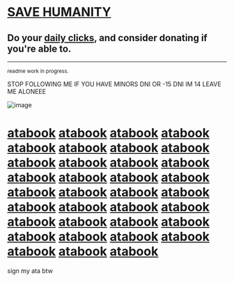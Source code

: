 # ‎[SAVE HUMANITY](https://rentry.co/savehumanity)
## Do your [daily clicks](https://arab.org/click-to-help/), and consider donating if you're able to.
***
<sup>readme work in progress.</sup>

STOP FOLLOWING ME IF YOU HAVE MINORS DNI OR -15 DNI IM 14 LEAVE ME ALONEEE

![image](https://github.com/user-attachments/assets/c55add60-bcff-4ba0-9b16-2ea1016f6759)

# [atabook](https://yaoiangel.atabook.org) [atabook](https://yaoiangel.atabook.org) [atabook](https://yaoiangel.atabook.org) [atabook](https://yaoiangel.atabook.org) [atabook](https://yaoiangel.atabook.org) [atabook](https://yaoiangel.atabook.org) [atabook](https://yaoiangel.atabook.org) [atabook](https://yaoiangel.atabook.org) [atabook](https://yaoiangel.atabook.org) [atabook](https://yaoiangel.atabook.org) [atabook](https://yaoiangel.atabook.org) [atabook](https://yaoiangel.atabook.org) [atabook](https://yaoiangel.atabook.org) [atabook](https://yaoiangel.atabook.org) [atabook](https://yaoiangel.atabook.org) [atabook](https://yaoiangel.atabook.org) [atabook](https://yaoiangel.atabook.org) [atabook](https://yaoiangel.atabook.org) [atabook](https://yaoiangel.atabook.org) [atabook](https://yaoiangel.atabook.org) [atabook](https://yaoiangel.atabook.org) [atabook](https://yaoiangel.atabook.org) [atabook](https://yaoiangel.atabook.org) [atabook](https://yaoiangel.atabook.org) [atabook](https://yaoiangel.atabook.org) [atabook](https://yaoiangel.atabook.org) [atabook](https://yaoiangel.atabook.org) [atabook](https://yaoiangel.atabook.org) [atabook](https://yaoiangel.atabook.org) [atabook](https://yaoiangel.atabook.org) [atabook](https://yaoiangel.atabook.org) [atabook](https://yaoiangel.atabook.org) [atabook](https://yaoiangel.atabook.org) [atabook](https://yaoiangel.atabook.org) [atabook](https://yaoiangel.atabook.org) 
sign my ata btw
